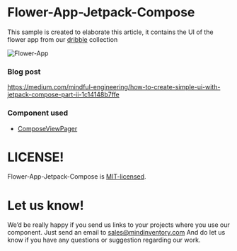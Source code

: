 # Flower-App-Jetpack-Compose
This sample is created to elaborate this article, it contains the UI of the flower app from our [dribble](https://dribbble.com/shots/11431532-Flower-app) collection


![Flower-App](https://miro.medium.com/max/1400/1*4u3R4q-J33kXxd2SEsTksA.jpeg)

### Blog post
https://medium.com/mindful-engineering/how-to-create-simple-ui-with-jetpack-compose-part-ii-1c14148b7ffe

### Component used
* [ComposeViewPager](https://github.com/vanpra/ComposeViewPager)

# LICENSE!

Flower-App-Jetpack-Compose is [MIT-licensed](/LICENSE).

# Let us know!
We’d be really happy if you send us links to your projects where you use our component. Just send an email to sales@mindinventory.com And do let us know if you have any questions or suggestion regarding our work.
